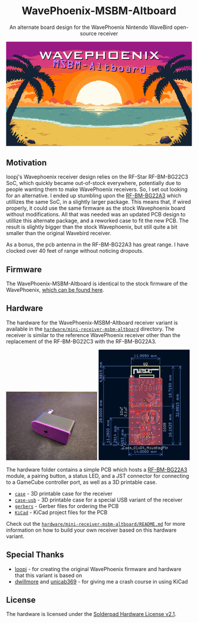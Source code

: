 <h1 align="center">
    WavePhoenix-MSBM-Altboard
</h1>

<p align="center">
    An alternate board design for the WavePhoenix Nintendo WaveBird open-source receiver 
</p>

<p align="center">
    <img src="images/logo-animated.gif" alt="WavePhoenix-MSBM-Altboard" />
</p>

## Motivation

loopj's Wavephoenix receiver design relies on the RF-Star RF-BM-BG22C3 SoC, which quickly became out-of-stock everywhere, potentially due to people wanting them to make WavePhoenix receivers. So, I set out looking for an alternative. I ended up stumbling upon the [RF-BM-BG22A3](https://www.rfstariot.com/rf-bm-bg22a3-ble5-3-efr32bg22-module_p81.html) which utillizes the same SoC, in a slightly larger package. This means that, if wired properly, it could use the same firmware as the stock Wavephoenix board without modifications. All that was needed was an updated PCB design to utillize this alternate package, and a reworked case to fit the new PCB. The result is slightly bigger than the stock Wavephoenix, but still quite a bit smaller than the original Wavebird receiver.

As a bonus, the pcb antenna in the RF-BM-BG22A3 has great range. I have clocked over 40 feet of range without noticing dropouts.

## Firmware

The WavePhoenix-MSBM-Altboard is identical to the stock firmware of the WavePhoenix, [which can be found here](https://github.com/loopj/wavephoenix).

## Hardware

The hardware for the WavePhoenix-MSBM-Altboard receiver variant is available in the [`hardware/mini-receiver-msbm-altboard`](hardware/mini-receiver-msbm-altboard) directory. The receiver is similar to the reference WavePhoenix receiver other than the replacement of the RF-BM-BG22C3 with the RF-BM-BG22A3.

<img src="hardware/mini-receiver-msbm-altboard/images/wavepheonix-1-1024x771.jpg" alt="WavePhoenix-MSBM-Altboard Mini Receiver" width="49%"/> <img src="hardware/mini-receiver-msbm-altboard/images/wavepheonix-4.jpg" alt="WavePhoenix-MSBM-Altboard Mini Receiver" width="49%"/>

The hardware folder contains a simple PCB which hosts a [RF-BM-BG22A3](https://www.rfstariot.com/rf-bm-bg22a3-ble5-3-efr32bg22-module_p81.html) module, a pairing button, a status LED, and a JST connector for connecting to a GameCube controller port, as well as a 3D printable case.

- [`case`](hardware/mini-receiver-msbm-altboard/case) - 3D printable case for the receiver
- [`case-usb`](hardware/mini-receiver-msbm-altboard/case-usb) - 3D printable case for a special USB variant of the receiver
- [`gerbers`](hardware/mini-receiver-msbm-altboard/gerbers) - Gerber files for ordering the PCB
- [`KiCad`](hardware/mini-receiver-msbm-altboard/KiCad) - KiCad project files for the PCB

Check out the [`hardware/mini-receiver-msbm-altboard/README.md`](hardware/mini-receiver-msbm-altboard/README.md) for more information on how to build your own receiver based on this hardware variant.

## Special Thanks

- [loopj](https://github.com/loopj) - for creating the original WavePhoenix firmware and hardware that this variant is based on
- [dwillmore](https://github.com/dwillmore) and [unicab369](https://github.com/unicab369) - for giving me a crash course in using KiCad

## License

The hardware is licensed under the [Solderpad Hardware License v2.1](hardware/LICENSE).
